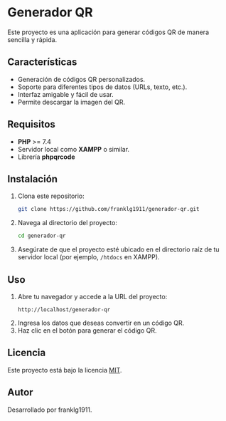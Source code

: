 # Generador QR

Este proyecto es una aplicación para generar códigos QR de manera sencilla y rápida.

## Características

- Generación de códigos QR personalizados.
- Soporte para diferentes tipos de datos (URLs, texto, etc.).
- Interfaz amigable y fácil de usar.
- Permite descargar la imagen del QR.

## Requisitos

- **PHP** >= 7.4
- Servidor local como **XAMPP** o similar.
- Librería **phpqrcode**

## Instalación

1. Clona este repositorio:
   ```bash
   git clone https://github.com/franklg1911/generador-qr.git
   ```
2. Navega al directorio del proyecto:
   ```bash
   cd generador-qr
   ```
3. Asegúrate de que el proyecto esté ubicado en el directorio raíz de tu servidor local (por ejemplo, `/htdocs` en XAMPP).

## Uso

1. Abre tu navegador y accede a la URL del proyecto:
   ```
   http://localhost/generador-qr
   ```
2. Ingresa los datos que deseas convertir en un código QR.
3. Haz clic en el botón para generar el código QR.

## Licencia

Este proyecto está bajo la licencia [MIT](LICENSE).

## Autor

Desarrollado por franklg1911.
